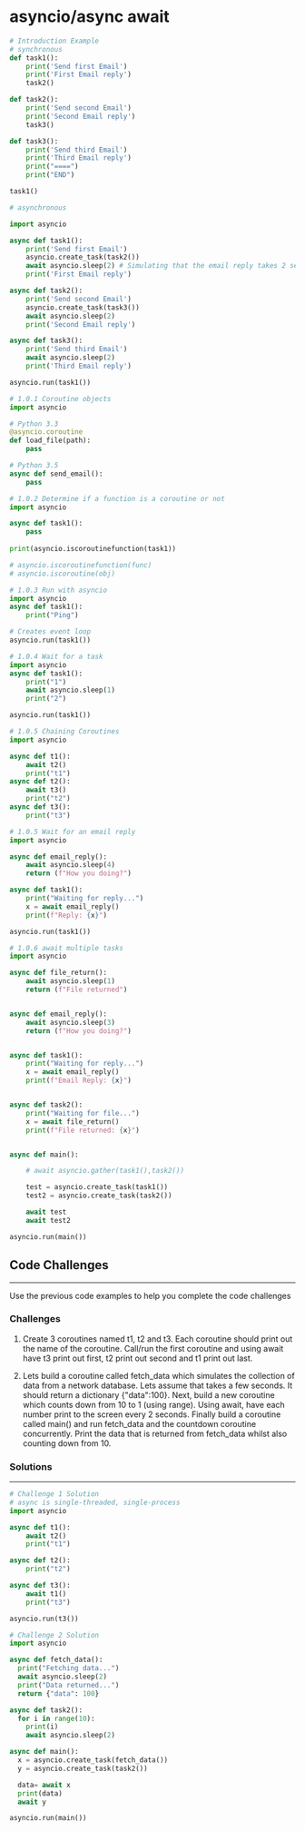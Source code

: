 # asyncio/async await

```python 
# Introduction Example
# synchronous
def task1():
    print('Send first Email')
    print('First Email reply')
    task2()

def task2():
    print('Send second Email')
    print('Second Email reply')
    task3()

def task3():
    print('Send third Email')
    print('Third Email reply')
    print("====")
    print("END")

task1()

# asynchronous

import asyncio

async def task1():
    print('Send first Email')
    asyncio.create_task(task2())
    await asyncio.sleep(2) # Simulating that the email reply takes 2 seconds
    print('First Email reply')

async def task2():
    print('Send second Email')
    asyncio.create_task(task3())
    await asyncio.sleep(2)
    print('Second Email reply')

async def task3():
    print('Send third Email')
    await asyncio.sleep(2)
    print('Third Email reply')

asyncio.run(task1())
```

```python
# 1.0.1 Coroutine objects
import asyncio

# Python 3.3
@asyncio.coroutine 
def load_file(path):
    pass

# Python 3.5
async def send_email():
    pass
```
```python
# 1.0.2 Determine if a function is a coroutine or not
import asyncio

async def task1():
    pass
   
print(asyncio.iscoroutinefunction(task1))

# asyncio.iscoroutinefunction(func)
# asyncio.iscoroutine(obj)
```
```python
# 1.0.3 Run with asyncio
import asyncio
async def task1():
    print("Ping")

# Creates event loop
asyncio.run(task1())
```
```python
# 1.0.4 Wait for a task
import asyncio
async def task1():
    print("1")
    await asyncio.sleep(1)
    print("2")

asyncio.run(task1())
```
```python
# 1.0.5 Chaining Coroutines
import asyncio

async def t1():
    await t2()
    print("t1")
async def t2():
    await t3()
    print("t2")
async def t3():
    print("t3")
```
```python
# 1.0.5 Wait for an email reply
import asyncio

async def email_reply():
    await asyncio.sleep(4)
    return (f"How you doing?")

async def task1():
    print("Waiting for reply...")
    x = await email_reply()
    print(f"Reply: {x}")

asyncio.run(task1())
```
```python
# 1.0.6 await multiple tasks
import asyncio

async def file_return():
    await asyncio.sleep(1)
    return (f"File returned")


async def email_reply():
    await asyncio.sleep(3)
    return (f"How you doing?")


async def task1():
    print("Waiting for reply...")
    x = await email_reply()
    print(f"Email Reply: {x}")


async def task2():
    print("Waiting for file...")
    x = await file_return()
    print(f"File returned: {x}")


async def main():

    # await asyncio.gather(task1(),task2())

    test = asyncio.create_task(task1())
    test2 = asyncio.create_task(task2())

    await test
    await test2

asyncio.run(main())
```


## Code Challenges
---
Use the previous code examples to help you complete the code challenges

### **Challenges**
1. Create 3 coroutines named t1, t2 and t3. Each coroutine should print out the name of the coroutine. Call/run the first coroutine and using await have t3 print out first, t2 print out second and t1 print out last.

2. Lets build a coroutine called fetch_data which simulates the collection of data from a network database. Lets assume that takes a few seconds. It should return a dictionary {"data":100}. Next, build a new coroutine which counts down from 10 to 1 (using range). Using await, have each number print to the screen every 2 seconds. Finally build a coroutine called main() and run fetch_data and the countdown coroutine concurrently. Print the data that is returned from fetch_data whilst also counting down from 10.

### Solutions
---
```Python
# Challenge 1 Solution
# async is single-threaded, single-process
import asyncio

async def t1():
    await t2()
    print("t1")

async def t2():
    print("t2")

async def t3():
    await t1()
    print("t3")

asyncio.run(t3())
```
```Python
# Challenge 2 Solution
import asyncio

async def fetch_data():
  print("Fetching data...")
  await asyncio.sleep(2)
  print("Data returned...")
  return {"data": 100}

async def task2():
  for i in range(10):
    print(i)
    await asyncio.sleep(2)

async def main():
  x = asyncio.create_task(fetch_data())
  y = asyncio.create_task(task2())

  data= await x
  print(data)
  await y

asyncio.run(main())
```